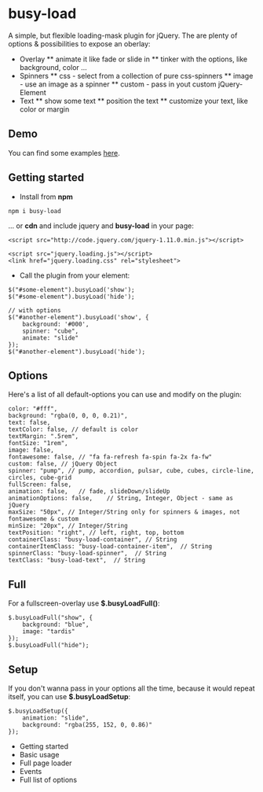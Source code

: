 # busy-load

A simple, but flexible loading-mask plugin for jQuery. The are plenty of options & possibilities to expose an oberlay:

* Overlay
** animate it like fade or slide in
** tinker with the options, like background, color ...  
* Spinners
** css - select from a collection of pure css-spinners
** image - use an image as a spinner
** custom - pass in yout custom jQuery-Element
* Text
** show some text 
** position the text
** customize your text, like color or margin 

## Demo

You can find some examples [here](https://piccard21.github.io/busy-load/).

## Getting started

* Install from **npm** 
 
```
npm i busy-load
```

... or **cdn** and include jquery and **busy-load** in your page:

```
<script src="http://code.jquery.com/jquery-1.11.0.min.js"></script>

<script src="jquery.loading.js"></script>
<link href="jquery.loading.css" rel="stylesheet">
```

* Call the plugin from your element:

```
$("#some-element").busyLoad('show');
$("#some-element").busyLoad('hide');	

// with options
$("#another-element").busyLoad('show', {
	background: '#000',
	spinner: "cube",
	animate: "slide"
});
$("#another-element").busyLoad('hide');

```

## Options

Here's a list of all default-options you can use and modify on the plugin:

```    
color: "#fff",
background: "rgba(0, 0, 0, 0.21)",
text: false,
textColor: false, // default is color
textMargin: ".5rem", 
fontSize: "1rem",
image: false,
fontawesome: false, // "fa fa-refresh fa-spin fa-2x fa-fw"
custom: false, // jQuery Object
spinner: "pump", // pump, accordion, pulsar, cube, cubes, circle-line, circles, cube-grid
fullScreen: false, 
animation: false,	// fade, slideDown/slideUp
animationOptions: false,	// String, Integer, Object - same as jQuery
maxSize: "50px", // Integer/String only for spinners & images, not fontawesome & custom
minSize: "20px", // Integer/String 
textPosition: "right", // left, right, top, bottom  
containerClass: "busy-load-container", // String 
containerItemClass: "busy-load-container-item",  // String 
spinnerClass: "busy-load-spinner",  // String 
textClass: "busy-load-text",  // String  
```

## Full

For a fullscreen-overlay use **$.busyLoadFull()**:

```        
$.busyLoadFull("show", {
	background: "blue",
	image: "tardis"
});
$.busyLoadFull("hide");
```    

## Setup

If you don't wanna pass in your options all the time, because it would repeat itself, you can use **$.busyLoadSetup**:
 
```        
$.busyLoadSetup({
	animation: "slide",
	background: "rgba(255, 152, 0, 0.86)"
}); 
```         


<ul>
    <li>Getting started</li>
    <li>Basic usage</li>
    <li>Full page loader</li>
    <li>Events</li>
    <li>Full list of options</li> 
</ul>